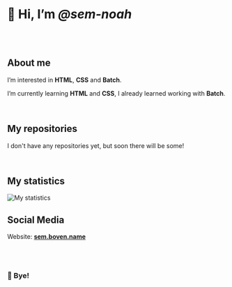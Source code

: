 <html>
  <head>
    <meta name="viewport" content="width=device-width, initial-scale=1.0">
    <meta charset="UTF-8">
  </head>
  
  <body>
    <h1>👋 Hi, I’m <i>@sem-noah</i></h1>
    <br><br>
    <h2>About me</h2>
    <p>I’m interested in <strong>HTML</strong>, <strong>CSS</strong> and <strong>Batch</strong>.</p>
    <p>I’m currently learning <strong>HTML</strong> and <strong>CSS</strong>, I already learned working with <strong>Batch</strong>.</p>
    <br>
    <h2>My repositories</h2>
    <p>I don't have any repositories yet, but soon there will be some!</p>
    <br>
    <h2>My statistics</h2>
    <img src="https://github-readme-stats.vercel.app/api?username=sem-noah&show_icons=true&count_private=true" alt="My statistics">
    <br>
    <h2>Social Media</h2>
    <p>Website: <a href="https://sem.boven.name"><strong>sem.boven.name</strong></a></p>
    <br><br>
    <h3>👋 Bye!</h3>
  </body>
</html>
